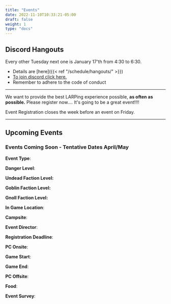 ```yaml
---
title: "Events"
date: 2022-11-10T10:33:21-05:00
draft: false
weight: 1
type: "docs"
---
```


## Discord Hangouts

Every other Tuesday next one is January 17'th from 4:30 to 6:30. 

- Details are [here]({{< ref "/schedule/hangouts/" >}}) 
- [To join discord click here.](https://discord.gg/FdrqscEG ) 
- Remember to adhere to the code of conduct 

---

We want to provide the best LARPing experience possible, **as often as possible.**  Please register now.... It's going to be a great event!!!!

Event Registration closes the week before an event on Friday.

------

## Upcoming Events

### Events Coming Soon - Tentative Dates April/May

**Event Type**:

**Danger Level**:

**Undead Faction Level:**

**Goblin Faction Level:**

**Gnoll Faction Level:**

**In Game Location**: 

**Campsite**:

**Event Director**: 

**Registration Deadline**: 

**PC Onsite**:  

**Game Start**: 

**Game End**: 

**PC Offsite**:  

**Food**:  

**Event Survey**: 

